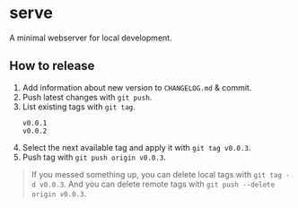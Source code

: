 # serve
A minimal webserver for local development.

## How to release

1. Add information about new version to `CHANGELOG.md` & commit.
2. Push latest changes with `git push`.
3. List existing tags with `git tag`.
   ```
   v0.0.1
   v0.0.2
   ```
4. Select the next available tag and apply it with `git tag v0.0.3`.
5. Push tag with `git push origin v0.0.3`.

> If you messed something up, you can delete local tags with `git tag -d v0.0.3`.
> And you can delete remote tags with `git push --delete origin v0.0.3`.
